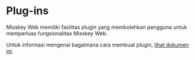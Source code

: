 # Plug-ins

Misskey Web memiliki fasilitas plugin yang membolehkan pengguna untuk memperluas fungsionalitas Misskey Web.

Untuk informasi mengenai bagaimana cara membuat plugin, [lihat dokumen ini](./advanced/create-plugin.md).

